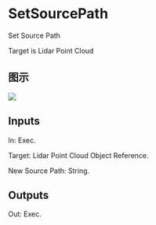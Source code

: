 # SetSourcePath

Set Source Path

Target is Lidar Point Cloud

## 图示

![]($-20221218-19435383.png)

## Inputs

In: Exec.

Target: Lidar Point Cloud Object Reference.

New Source Path: String.  

## Outputs

Out: Exec.

